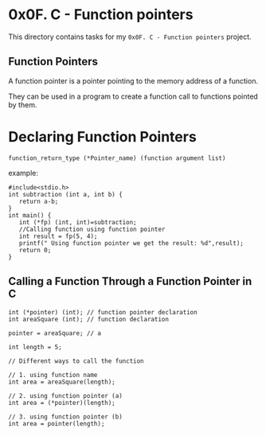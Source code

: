 # 0x0F. C - Function pointers

This directory contains tasks for my `0x0F. C - Function pointers` project.

## Function Pointers

A function pointer is a pointer pointing to the memory address of a function.

They can be used in a program to create a function call to functions pointed by them.

# Declaring Function Pointers

`function_return_type (*Pointer_name) (function argument list)`

example: 

```
#include<stdio.h>
int subtraction (int a, int b) {
   return a-b;
}
int main() {
   int (*fp) (int, int)=subtraction;
   //Calling function using function pointer
   int result = fp(5, 4);
   printf(" Using function pointer we get the result: %d",result);
   return 0;
}
```

## Calling a Function Through a Function Pointer in C

```
int (*pointer) (int); // function pointer declaration
int areaSquare (int); // function declaration

pointer = areaSquare; // a

int length = 5;

// Different ways to call the function

// 1. using function name
int area = areaSquare(length);

// 2. using function pointer (a)
int area = (*pointer)(length);

// 3. using function pointer (b)
int area = pointer(length);
```




